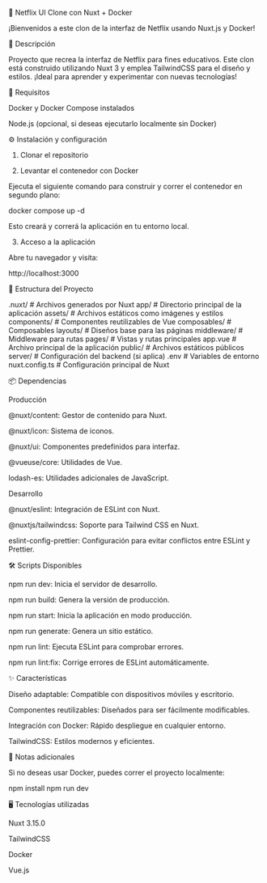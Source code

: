 🍿 Netflix UI Clone con Nuxt + Docker

¡Bienvenidos a este clon de la interfaz de Netflix usando Nuxt.js y Docker!

📃 Descripción

Proyecto que recrea la interfaz de Netflix para fines educativos.
Este clon está construido utilizando Nuxt 3 y emplea TailwindCSS para el diseño y estilos. ¡Ideal para aprender y experimentar con nuevas tecnologías!

🚀 Requisitos

Docker y Docker Compose instalados

Node.js (opcional, si deseas ejecutarlo localmente sin Docker)

⚙️ Instalación y configuración

1. Clonar el repositorio

2. Levantar el contenedor con Docker

Ejecuta el siguiente comando para construir y correr el contenedor en segundo plano:

docker compose up -d

Esto creará y correrá la aplicación en tu entorno local.

3. Acceso a la aplicación

Abre tu navegador y visita:

http://localhost:3000

📂 Estructura del Proyecto

.nuxt/ # Archivos generados por Nuxt
app/ # Directorio principal de la aplicación
assets/ # Archivos estáticos como imágenes y estilos
components/ # Componentes reutilizables de Vue
composables/ # Composables
layouts/ # Diseños base para las páginas
middleware/ # Middleware para rutas
pages/ # Vistas y rutas principales
app.vue # Archivo principal de la aplicación
public/ # Archivos estáticos públicos
server/ # Configuración del backend (si aplica)
.env # Variables de entorno
nuxt.config.ts # Configuración principal de Nuxt

📦 Dependencias

Producción

@nuxt/content: Gestor de contenido para Nuxt.

@nuxt/icon: Sistema de iconos.

@nuxt/ui: Componentes predefinidos para interfaz.

@vueuse/core: Utilidades de Vue.

lodash-es: Utilidades adicionales de JavaScript.

Desarrollo

@nuxt/eslint: Integración de ESLint con Nuxt.

@nuxtjs/tailwindcss: Soporte para Tailwind CSS en Nuxt.

eslint-config-prettier: Configuración para evitar conflictos entre ESLint y Prettier.

🛠 Scripts Disponibles

npm run dev: Inicia el servidor de desarrollo.

npm run build: Genera la versión de producción.

npm run start: Inicia la aplicación en modo producción.

npm run generate: Genera un sitio estático.

npm run lint: Ejecuta ESLint para comprobar errores.

npm run lint:fix: Corrige errores de ESLint automáticamente.

✨ Características

Diseño adaptable: Compatible con dispositivos móviles y escritorio.

Componentes reutilizables: Diseñados para ser fácilmente modificables.

Integración con Docker: Rápido despliegue en cualquier entorno.

TailwindCSS: Estilos modernos y eficientes.

📌 Notas adicionales

Si no deseas usar Docker, puedes correr el proyecto localmente:

npm install
npm run dev

🖥 Tecnologías utilizadas

Nuxt 3.15.0

TailwindCSS

Docker

Vue.js
